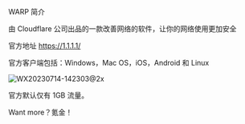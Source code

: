 WARP 简介

由 Cloudflare 公司出品的一款改善网络的软件，让你的网络使用更加安全

官方地址 https://1.1.1.1/

官方客户端包括：Windows，Mac OS，iOS，Android 和 Linux

![WX20230714-142303@2x](https://github.com/SeverideLo/WARP-/assets/83275041/4b2a3f21-98a9-4e47-b88e-dc5c5e94816d)

官方默认仅有 1GB 流量。

Want more？氪金！

